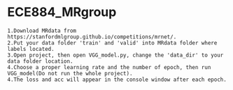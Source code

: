 # ECE884_MRgroup

	1.Download MRdata from https://stanfordmlgroup.github.io/competitions/mrnet/.	
	2.Put your data folder 'train' and 'valid' into MRdata folder where labels located.	
	3.Open project, then open VGG_model.py, change the 'data_dir' to your data folder location.
	4.Choose a proper learning rate and the number of epoch, then run VGG_model(Do not run the whole project).	
	4.The loss and acc will appear in the console window after each epoch.	

